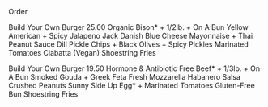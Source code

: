
Order


Build Your Own Burger 25.00
Organic Bison* + 1/2lb. + On A Bun
Yellow American + Spicy Jalapeno Jack
Danish Blue Cheese
Mayonnaise + Thai Peanut Sauce
Dill Pickle Chips + Black Olives + Spicy Pickles
Marinated Tomatoes
Ciabatta (Vegan)
Shoestring Fries


Build Your Own Burger 19.50
Hormone & Antibiotic Free Beef* + 1/3lb. + On A Bun
Smoked Gouda + Greek Feta
Fresh Mozzarella
Habanero Salsa
Crushed Peanuts
Sunny Side Up Egg* + Marinated Tomatoes
Gluten-Free Bun
Shoestring Fries
